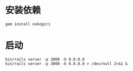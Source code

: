 # 安装依赖 
    gem install nokogiri
# 启动 
    bin/rails server -p 3000 -b 0.0.0.0 
    bin/rails server -p 3000 -b 0.0.0.0 > /dev/null 2>&1 & 
